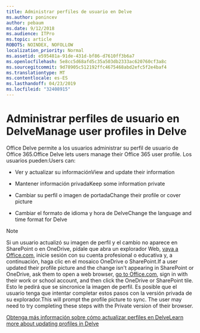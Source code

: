 ```yaml
---
title: Administrar perfiles de usuario en Delve
ms.author: ponincev
author: pebaum
ms.date: 9/12/2018
ms.audience: ITPro
ms.topic: article
ROBOTS: NOINDEX, NOFOLLOW
localization_priority: Normal
ms.assetid: e595481a-91de-431d-bf86-d7610ff3b6a7
ms.openlocfilehash: 5e8cc5d68afd5c35a503db2333ac620760cf3a8c
ms.sourcegitcommit: 9d78905c512192ffc4675468abd2efc5f2e4baf4
ms.translationtype: MT
ms.contentlocale: es-ES
ms.lasthandoff: 04/23/2019
ms.locfileid: "32408915"
---
```

# <a name="manage-user-profiles-in-delve"></a><span data-ttu-id="40aec-102">Administrar perfiles de usuario en Delve</span><span class="sxs-lookup"><span data-stu-id="40aec-102">Manage user profiles in Delve</span></span>

<span data-ttu-id="40aec-103">Office Delve permite a los usuarios administrar su perfil de usuario de Office 365.</span><span class="sxs-lookup"><span data-stu-id="40aec-103">Office Delve lets users manage their Office 365 user profile.</span></span> <span data-ttu-id="40aec-104">Los usuarios pueden:</span><span class="sxs-lookup"><span data-stu-id="40aec-104">Users can:</span></span>
  
- <span data-ttu-id="40aec-105">Ver y actualizar su información</span><span class="sxs-lookup"><span data-stu-id="40aec-105">View and update their information</span></span>
    
- <span data-ttu-id="40aec-106">Mantener información privada</span><span class="sxs-lookup"><span data-stu-id="40aec-106">Keep some information private</span></span>
    
- <span data-ttu-id="40aec-107">Cambiar su perfil o imagen de portada</span><span class="sxs-lookup"><span data-stu-id="40aec-107">Change their profile or cover picture</span></span>
    
- <span data-ttu-id="40aec-108">Cambiar el formato de idioma y hora de Delve</span><span class="sxs-lookup"><span data-stu-id="40aec-108">Change the language and time format for Delve</span></span>
    
> [!NOTE]
> <span data-ttu-id="40aec-109">Si un usuario actualizó su imagen de perfil y el cambio no aparece en SharePoint o en OneDrive, pídale que abra un explorador Web, [vaya a Office.com](https://www.office.com), inicie sesión con su cuenta profesional o educativa y, a continuación, haga clic en el mosaico OneDrive o SharePoint.</span><span class="sxs-lookup"><span data-stu-id="40aec-109">If a user updated their profile picture and the change isn't appearing in SharePoint or OneDrive, ask them to open a web browser, [go to Office.com](https://www.office.com), sign in with their work or school account, and then click the OneDrive or SharePoint tile.</span></span> <span data-ttu-id="40aec-110">Esto le pedirá que se sincronice la imagen de perfil. Es posible que el usuario tenga que intentar completar estos pasos con la versión privada de su explorador.</span><span class="sxs-lookup"><span data-stu-id="40aec-110">This will prompt the profile picture to sync. The user may need to try completing these steps with the Private version of their browser.</span></span> 
  
[<span data-ttu-id="40aec-111">Obtenga más información sobre cómo actualizar perfiles en Delve</span><span class="sxs-lookup"><span data-stu-id="40aec-111">Learn more about updating profiles in Delve</span></span>](https://go.microsoft.com/fwlink/?linkid=735070)
  

